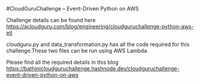 #CloudGuruChallenge – Event-Driven Python on AWS

Challenge details can be found here https://acloudguru.com/blog/engineering/cloudguruchallenge-python-aws-etl

cloudguru.py and data_transformation.py has all the code required for this challenge.These two files can be run using AWS Lambda.

Please find all the required details in this blog https://bathinicloudguruchallenge.hashnode.dev/cloudguruchallenge-event-driven-python-on-aws

